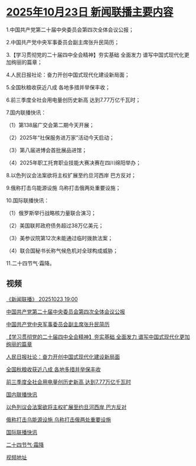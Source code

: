 # [2025年10月23日 新闻联播主要内容](https://tv.cctv.com/lm/xwlb/day/20251023.shtml)

1.中国共产党第二十届中央委员会第四次全体会议公报；

2.中国共产党中央军事委员会副主席张升民简历；

3.【学习贯彻党的二十届四中全会精神】夯实基础 全面发力 谱写中国式现代化更加绚丽的篇章；

4.人民日报社论：奋力开创中国式现代化建设新局面；

5.全国秋粮收获近八成 各地多措并举保丰收；

6.前三季度全社会用电量创历史新高 达到7.77万亿千瓦时；

7.国内联播快讯：

（1）第138届广交会第二期今天开展；

（2）2025年“社保服务进万家”活动今天启动；

（3）第八届进博会首批展品进馆；

（4）2025年职工托育职业技能大赛决赛在四川绵阳举办；

8.以色列议会法案欲将主权扩展至约旦河西岸 巴方反对；

9.俄称打击乌能源设施 乌称打击俄两处重要设施；

10.国际联播快讯：

（1）俄罗斯举行战略核力量联合演习；

（2）美国联邦政府债务超过38万亿美元；

（3）美参议院第12次未能通过临时拨款法案；

（4）联合国秘书长称气候危机对全球构成威胁；

11.二十四节气·霜降。

## 视频

[《新闻联播》 20251023 19:00](https://tv.cctv.com/2025/10/23/VIDEHFIb1MGYXrEc8SARNMjH251023.shtml)

[中国共产党第二十届中央委员会第四次全体会议公报](https://tv.cctv.com/2025/10/23/VIDEaOEDmkWXXoK80IMdJcII251023.shtml)

[中国共产党中央军事委员会副主席张升民简历](https://tv.cctv.com/2025/10/23/VIDEboMuZouyPDOCXefrzFzz251023.shtml)

[【学习贯彻党的二十届四中全会精神】夯实基础 全面发力 谱写中国式现代化更加绚丽的篇章](https://tv.cctv.com/2025/10/23/VIDE9zgLWRYQGluTvoZ4K30T251023.shtml)

[人民日报社论：奋力开创中国式现代化建设新局面](https://tv.cctv.com/2025/10/23/VIDEvfj3u2adN4usebVUfG4k251023.shtml)

[全国秋粮收获近八成 各地多措并举保丰收](https://tv.cctv.com/2025/10/23/VIDElf9j37eD9rIOU53vtb48251023.shtml)

[前三季度全社会用电量创历史新高 达到7.77万亿千瓦时](https://tv.cctv.com/2025/10/23/VIDEVN0QEHVM3uTZbfr0PG4z251023.shtml)

[国内联播快讯](https://tv.cctv.com/2025/10/23/VIDETanotrj54IIm1OYsdJLO251023.shtml)

[以色列议会法案欲将主权扩展至约旦河西岸 巴方反对](https://tv.cctv.com/2025/10/23/VIDEEqu0vJmViJaBIROoxejJ251023.shtml)

[俄称打击乌能源设施 乌称打击俄两处重要设施](https://tv.cctv.com/2025/10/23/VIDEhNcIUe6pB7Qy4rkbI3iN251023.shtml)

[国际联播快讯](https://tv.cctv.com/2025/10/23/VIDEnEurzCr2Uazpjp1TDBbA251023.shtml)

[二十四节气·霜降](https://tv.cctv.com/2025/10/23/VIDErzj0uyuCniNsPL3FKx6R251023.shtml)

[视频地址](https://tv.cctv.com/lm/xwlb/day/20251023.shtml) 

